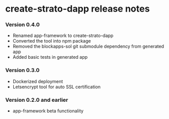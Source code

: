 # create-strato-dapp release notes

### Version 0.4.0

- Renamed app-framework to create-strato-dapp
- Converted the tool into npm package
- Removed the blockapps-sol git submodule dependency from generated app
- Added basic tests in generated app

### Version 0.3.0

- Dockerized deployment
- Letsencrypt tool for auto SSL certification

### Version 0.2.0 and earlier

- app-framework beta functionality
